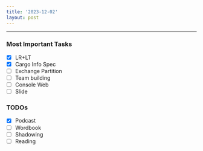 ```yaml
---
title: '2023-12-02'
layout: post
---
```


---

### Most Important Tasks

- [x] LR+LT
- [x] Cargo Info Spec
- [ ] Exchange Partition
- [ ] Team building
- [ ] Console Web
- [ ] Slide

### TODOs

- [x] Podcast
- [ ] Wordbook
- [ ] Shadowing
- [ ] Reading
